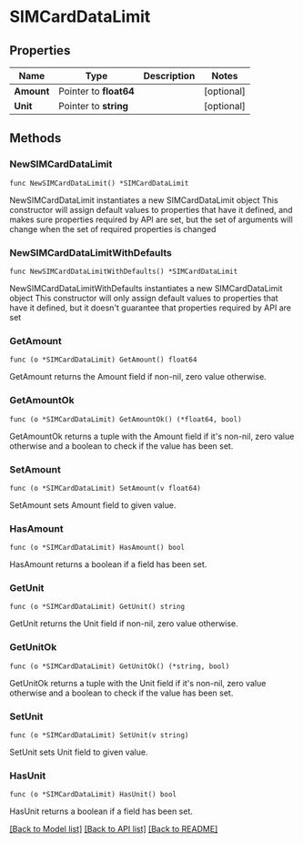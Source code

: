 # SIMCardDataLimit

## Properties

Name | Type | Description | Notes
------------ | ------------- | ------------- | -------------
**Amount** | Pointer to **float64** |  | [optional] 
**Unit** | Pointer to **string** |  | [optional] 

## Methods

### NewSIMCardDataLimit

`func NewSIMCardDataLimit() *SIMCardDataLimit`

NewSIMCardDataLimit instantiates a new SIMCardDataLimit object
This constructor will assign default values to properties that have it defined,
and makes sure properties required by API are set, but the set of arguments
will change when the set of required properties is changed

### NewSIMCardDataLimitWithDefaults

`func NewSIMCardDataLimitWithDefaults() *SIMCardDataLimit`

NewSIMCardDataLimitWithDefaults instantiates a new SIMCardDataLimit object
This constructor will only assign default values to properties that have it defined,
but it doesn't guarantee that properties required by API are set

### GetAmount

`func (o *SIMCardDataLimit) GetAmount() float64`

GetAmount returns the Amount field if non-nil, zero value otherwise.

### GetAmountOk

`func (o *SIMCardDataLimit) GetAmountOk() (*float64, bool)`

GetAmountOk returns a tuple with the Amount field if it's non-nil, zero value otherwise
and a boolean to check if the value has been set.

### SetAmount

`func (o *SIMCardDataLimit) SetAmount(v float64)`

SetAmount sets Amount field to given value.

### HasAmount

`func (o *SIMCardDataLimit) HasAmount() bool`

HasAmount returns a boolean if a field has been set.

### GetUnit

`func (o *SIMCardDataLimit) GetUnit() string`

GetUnit returns the Unit field if non-nil, zero value otherwise.

### GetUnitOk

`func (o *SIMCardDataLimit) GetUnitOk() (*string, bool)`

GetUnitOk returns a tuple with the Unit field if it's non-nil, zero value otherwise
and a boolean to check if the value has been set.

### SetUnit

`func (o *SIMCardDataLimit) SetUnit(v string)`

SetUnit sets Unit field to given value.

### HasUnit

`func (o *SIMCardDataLimit) HasUnit() bool`

HasUnit returns a boolean if a field has been set.


[[Back to Model list]](../README.md#documentation-for-models) [[Back to API list]](../README.md#documentation-for-api-endpoints) [[Back to README]](../README.md)


